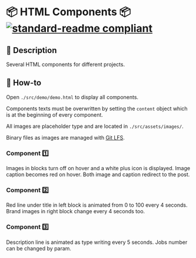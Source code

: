# 📦 HTML Components 📦 [![standard-readme compliant](https://img.shields.io/badge/readme%20style-standard-brightgreen.svg?style=flat-square)](https://github.com/RichardLitt/standard-readme)

## 🔖 Description

Several HTML components for different projects.

## 📖 How-to

Open `./src/demo/demo.html` to display all components.

Components texts must be overwritten by setting the `content` object which is at the beginning of every component.

All images are placeholder type and are located in `./src/assets/images/`.

Binary files as images are managed with [Git LFS](https://git-lfs.github.com/).

### Component 1️⃣

Images in blocks turn off on hover and a white plus icon is displayed. Image caption becomes red on hover. Both image and caption redirect to the post.

### Component 2️⃣

Red line under title in left block is animated from 0 to 100 every 4 seconds. Brand images in right block change every 4 seconds too.

### Component 3️⃣

Description line is animated as type writing every 5 seconds. Jobs number can be changed by param.
